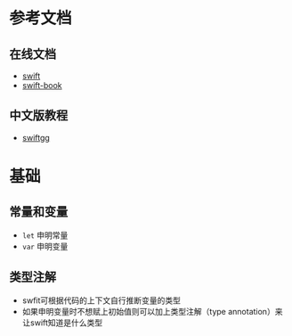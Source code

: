 
# 参考文档
## 在线文档
- [swift](https://developer.apple.com/documentation/swift)
- [swift-book](https://docs.swift.org/swift-book/)

## 中文版教程
- [swiftgg](https://swiftgg.gitbook.io/swift/huan-ying-shi-yong-swift)


# 基础
## 常量和变量

- `let` 申明常量
- `var` 申明变量

## 类型注解

- swfit可根据代码的上下文自行推断变量的类型
- 如果申明变量时不想赋上初始值则可以加上类型注解（type annotation）来让swift知道是什么类型


